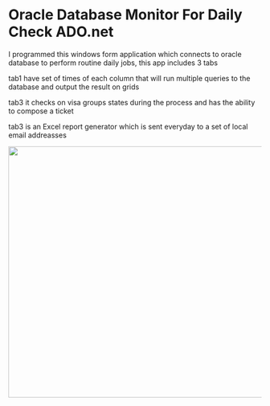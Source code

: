<h1>Oracle Database Monitor For Daily Check ADO.net</h1>

<p>I programmed this windows form application which connects to oracle database to perform routine daily jobs, this app includes 3 tabs </p>
<p>tab1 have set of times of each column that will run multiple queries to the database and output the result on grids</p>
<p>tab3 it checks on visa groups states during the process and has the ability to compose a ticket</p>
<p>tab3 is an Excel report generator which is sent everyday to a set of local email addreasses</p>
<div align="center">
<img  src="" width="700" height="500" />
</div>
